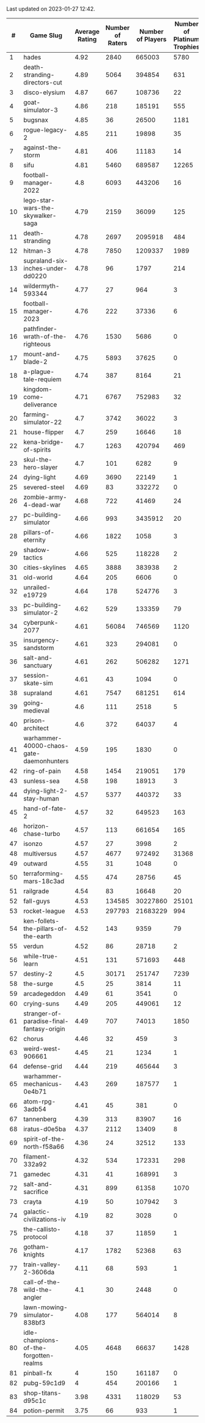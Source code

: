 Last updated on 2023-01-27 12:42.


|#|Game Slug|Average Rating|Number of Raters|Number of Players|Number of Platinum Trophies|Max Rarity (%)|
|---|---|---|---|---|---|---|
|1|hades|4.92|2840|665003|5780|89|
|2|death-stranding-directors-cut|4.89|5064|394854|631|91|
|3|disco-elysium|4.87|667|108736|22|28|
|4|goat-simulator-3|4.86|218|185191|555|92|
|5|bugsnax|4.85|36|26500|1181|97|
|6|rogue-legacy-2|4.85|211|19898|35|4|
|7|against-the-storm|4.81|406|11183|14|38|
|8|sifu|4.81|5460|689587|12265|97|
|9|football-manager-2022|4.8|6093|443206|16|49|
|10|lego-star-wars-the-skywalker-saga|4.79|2159|36099|125|97|
|11|death-stranding|4.78|2697|2095918|484|91|
|12|hitman-3|4.78|7850|1209337|1989|47|
|13|supraland-six-inches-under-dd0220|4.78|96|1797|214|99|
|14|wildermyth-593344|4.77|27|964|3|18|
|15|football-manager-2023|4.76|222|37336|6|79|
|16|pathfinder-wrath-of-the-righteous|4.76|1530|5686|0|51|
|17|mount-and-blade-2|4.75|5893|37625|0|27|
|18|a-plague-tale-requiem|4.74|387|8164|21|92|
|19|kingdom-come-deliverance|4.71|6767|752983|32|30|
|20|farming-simulator-22|4.7|3742|36022|3|77|
|21|house-flipper|4.7|259|16646|18|94|
|22|kena-bridge-of-spirits|4.7|1263|420794|469|94|
|23|skul-the-hero-slayer|4.7|101|6282|9|95|
|24|dying-light|4.69|3690|22149|1|95|
|25|severed-steel|4.69|83|332272|0|16|
|26|zombie-army-4-dead-war|4.68|722|41469|24|67|
|27|pc-building-simulator|4.66|993|3435912|20|48|
|28|pillars-of-eternity|4.66|1822|1058|3|81|
|29|shadow-tactics|4.66|525|118228|2|4|
|30|cities-skylines|4.65|3888|383938|2|71|
|31|old-world|4.64|205|6606|0|82|
|32|unrailed-e19729|4.64|178|524776|3|9|
|33|pc-building-simulator-2|4.62|529|133359|79|75|
|34|cyberpunk-2077|4.61|56084|746569|1120|65|
|35|insurgency-sandstorm|4.61|323|294081|0|5|
|36|salt-and-sanctuary|4.61|262|506282|1271|83|
|37|session-skate-sim|4.61|43|1094|0|27|
|38|supraland|4.61|7547|681251|614|99|
|39|going-medieval|4.6|111|2518|5|68|
|40|prison-architect|4.6|372|64037|4|29|
|41|warhammer-40000-chaos-gate-daemonhunters|4.59|195|1830|0|4|
|42|ring-of-pain|4.58|1454|219051|179|96|
|43|sunless-sea|4.58|198|18913|3|36|
|44|dying-light-2-stay-human|4.57|5377|440372|33|7|
|45|hand-of-fate-2|4.57|32|649523|163|72|
|46|horizon-chase-turbo|4.57|113|661654|165|88|
|47|isonzo|4.57|27|3998|2|57|
|48|multiversus|4.57|4677|972492|31368|75|
|49|outward|4.55|31|1048|0|72|
|50|terraforming-mars-18c3ad|4.55|474|28756|45|44|
|51|railgrade|4.54|83|16648|20|98|
|52|fall-guys|4.53|134585|30227860|25101|1|
|53|rocket-league|4.53|297793|21683229|994|78|
|54|ken-follets-the-pillars-of-the-earth|4.52|143|9359|79|44|
|55|verdun|4.52|86|28718|2|76|
|56|while-true-learn|4.51|131|571693|448|93|
|57|destiny-2|4.5|30171|251747|7239|94|
|58|the-surge|4.5|25|3814|11|94|
|59|arcadegeddon|4.49|61|3541|0|90|
|60|crying-suns|4.49|205|449061|12|66|
|61|stranger-of-paradise-final-fantasy-origin|4.49|707|74013|1850|98|
|62|chorus|4.46|32|459|3|87|
|63|weird-west-906661|4.45|21|1234|1|85|
|64|defense-grid|4.44|219|465644|3|80|
|65|warhammer-mechanicus-0e4b71|4.43|269|187577|1|25|
|66|atom-rpg-3adb54|4.41|45|381|0|98|
|67|tannenberg|4.39|313|83907|16|88|
|68|iratus-d0e5ba|4.37|2112|13409|8|85|
|69|spirit-of-the-north-f58a66|4.36|24|32512|133|65|
|70|filament-332a92|4.32|534|172331|298|93|
|71|gamedec|4.31|41|168991|3|27|
|72|salt-and-sacrifice|4.31|899|61358|1070|91|
|73|crayta|4.19|50|107942|3|23|
|74|galactic-civilizations-iv|4.19|82|3028|0|79|
|75|the-callisto-protocol|4.18|37|11859|1|5|
|76|gotham-knights|4.17|1782|52368|63|26|
|77|train-valley-2-3606da|4.11|68|593|1|89|
|78|call-of-the-wild-the-angler|4.1|30|2448|0|64|
|79|lawn-mowing-simulator-838bf3|4.08|177|564014|8|85|
|80|idle-champions-of-the-forgotten-realms|4.05|4648|66637|1428|0.6|
|81|pinball-fx|4|150|161187|0|85|
|82|pubg-59c1d9|4|454|200166|1|73|
|83|shop-titans-d95c1c|3.98|4331|118029|53|97|
|84|potion-permit|3.75|66|933|1|98|
